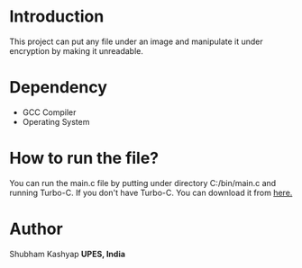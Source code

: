 # Introduction
This project can put any file under an image and manipulate it under encryption by making it unreadable.


# Dependency 
- GCC Compiler
- Operating System

# How to run the file?
You can run the main.c file by putting under directory C:/bin/main.c and running Turbo-C.
If you don't have Turbo-C. You can download it from [here.](https://archive.codeplex.com/?p=turboc)

# Author
Shubham Kashyap
__UPES, India__
